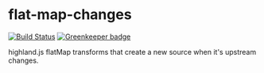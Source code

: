 # flat-map-changes

[![Build Status](https://travis-ci.org/intel-hpdd/flat-map-changes.svg?branch=master)](https://travis-ci.org/intel-hpdd/flat-map-changes)
[![Greenkeeper badge](https://badges.greenkeeper.io/intel-hpdd/flat-map-changes.svg)](https://greenkeeper.io/)

highland.js flatMap transforms that create a new source when it's upstream changes.
